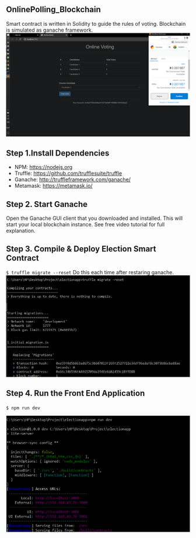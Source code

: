 ## OnlinePolling_Blockchain
Smart contract is written in Solidity to guide the rules of voting. Blockchain is simulated as ganache framework.
![](images/a2.png)


## Step 1.Install Dependencies
- NPM: https://nodejs.org
- Truffle: https://github.com/trufflesuite/truffle
- Ganache: http://truffleframework.com/ganache/
- Metamask: https://metamask.io/

## Step 2. Start Ganache
Open the Ganache GUI client that you downloaded and installed. This will start your local blockchain instance. See free video tutorial for full explanation.

## Step 3. Compile & Deploy Election Smart Contract
`$ truffle migrate --reset`
Do this each time after restaring ganache.
![](images/a1.png)

## Step 4. Run the Front End Application
`$ npm run dev`

![](images/a0.png)



